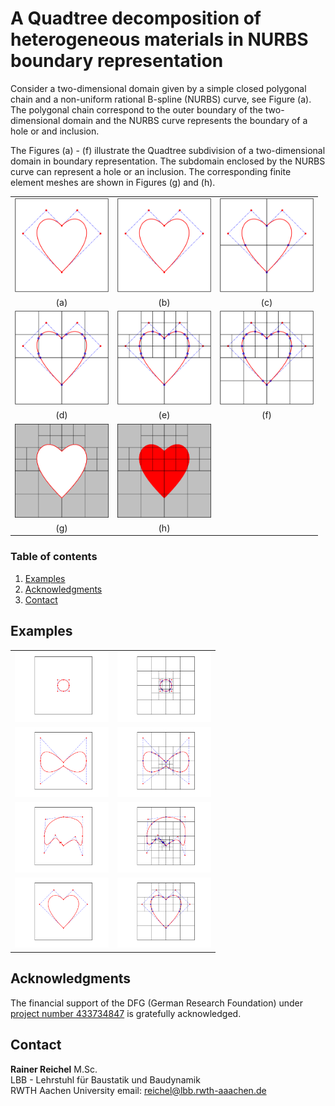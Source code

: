 # A Quadtree decomposition of heterogeneous materials in NURBS boundary representation

Consider a two-dimensional domain given by a simple closed polygonal chain and
a non-uniform rational B-spline (NURBS) curve, see Figure (a).  The polygonal chain correspond to the outer
boundary of the two-dimensional domain and the NURBS curve represents the
boundary of a hole or and inclusion.  

The Figures (a) - (f) illustrate the Quadtree subdivision of a two-dimensional
domain in boundary representation. 
The subdomain enclosed by the NURBS curve can represent a hole or an
inclusion. The corresponding finite element meshes are shown in Figures (g) and (h).

| | | |
| :---: | :---: | :---: |
| <img src="./Images/heartquadtreedecomp0.png" alt=" " width="150px"/> | <img src="./Images/heartquadtreedecomp0.png" alt=" " width="150px"/>  | <img src="./Images/heartquadtreedecomp1.png" alt=" " width="150px"/> |
| (a)  | (b)  | (c) |
| <img src="./Images/HeartQuadtreeDecomp2.png" alt=" " width="150px"/> | <img src="./Images/HeartQuadtreeDecomp3.png" alt=" " width="150px"/> | <img src="./Images/HeartQuadtreeDecomp4.png" alt=" " width="150px"/> |
| (d) | (e) | (f) |
| <img src="./Images/HeartQuadtreeDecomp6.png" alt=" " width="150px"/> | <img src="./Images/HeartQuadtreeDecomp7.png" alt=" " width="150px"/> |  |
| (g) | (h) |  |


### Table of contents
1. [Examples](#examples)
1. [Acknowledgments](#acknowledgments)
1. [Contact](#contact)

## Examples

|  | |
| ------ | ------ |
|<img src="./Examples/Circumference0.png" alt=" " width="150px"/> | <img src="./Examples/Circumference1.png" alt=" " width="150px"/> |
|<img src="./Examples/DoubleCircumference0.png" alt=" " width="150px"/> | <img src="./Examples/DoubleCircumference1.png" alt=" " width="150px"/> |
|<img src="./Examples/Mobi-Dick0.png" alt=" " width="150px"/> | <img src="./Examples/Mobi-Dick1.png" alt=" " width="150px"/> |
|<img src="./Examples/Heart0.png" alt=" " width="150px"/> | <img src="./Examples/Heart1.png" alt=" " width="150px"/> |



## Acknowledgments <a name="acknowledgments"></a>

The financial support of the DFG (German Research Foundation) under 
[project number 433734847](https://gepris.dfg.de/gepris/projekt/433734847?language=en)
is gratefully acknowledged.

## Contact <a name="contact"></a>  

**Rainer Reichel** M.Sc.  
LBB - Lehrstuhl für Baustatik und Baudynamik  
RWTH Aachen University 
email: <reichel@lbb.rwth-aaachen.de>


